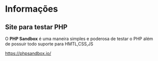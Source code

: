 

# Informações

## Site para testar PHP

O **PHP Sandbox** é uma maneira simples e poderosa de testar o PHP além de possuir todo suporte para HMTL,CSS,JS

https://phpsandbox.io/


